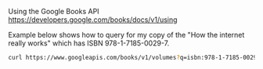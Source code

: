 Using the Google Books API https://developers.google.com/books/docs/v1/using

Example below shows how to query for my copy of the "How the internet really works" which has ISBN 978-1-7185-0029-7.

```sh
curl https://www.googleapis.com/books/v1/volumes?q=isbn:978-1-7185-0029-7
```


